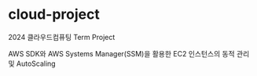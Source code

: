 # cloud-project
2024 클라우드컴퓨팅 Term Project

AWS SDK와 AWS Systems Manager(SSM)을 활용한 EC2 인스턴스의 동적 관리 및 AutoScaling
